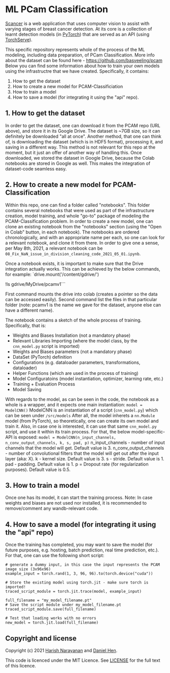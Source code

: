 # ML PCam Classification
[Scancer](https://scancer.org/) is a web application that uses
computer vision to assist with varying stages of breast cancer
detection. At its core is a collection of learnt detection models (in
[PyTorch](https://pytorch.org)) that are served as an API (using
[TorchServe](https://pytorch.org/serve/)).

This specific repository represents whole of the process of the ML modeling, including data preparation, of PCam Classification.
More info about the dataset can be found here - https://github.com/basveeling/pcam
Below you can find some information about how to train your own models using the infrastructre that we have created.
Specifically, it contains:
1. How to get the dataset
2. How to create a new model for PCAM-Classificiation
3. How to train a model
4. How to save a model (for integrating it using the "api" repo).


## 1. How to get the dataset
In order to get the dataset, one can download it from the PCAM repo (URL above), and store it in its Google Drive.
The dataset is ~7GB size, so it can definitely be downloaded "all at once".
Another method, that one can think of, is downloading the dataset (which is in HDF5 format), processing it, and saving in a different way. This method is not relevant for this repo at the moment, but it just an offer of another way of handling this.
Once downloaded, we stored the dataset in Google Drive, because the Colab notebooks are stored in Google as well. This makes the integration of dataset-code seamless easy.

## 2. How to create a new model for PCAM-Classification
Within this repo, one can find a folder called "notebooks". This folder contains several notebooks that were used as part of the infrastructure creation, model training, and whole "go-to" package of modeling the PCAM-Classification problem.
In order to create a new model, one can clone an existing notebook from the "notebooks" section (using the "Open in Colab" button, in each notebook).
The notebooks are ordered chronologically, and with an appropriate name per each, so one can look for a relevant notebook, and clone it from there.
In order to give one a sense, per May 8th, 2021, a relevant notebook can be `08_Fix_NaN_issue_in_division_cleaning_code_2021_05_01.ipynb`.

Once a notebook exists, it is important to make sure that the Drive integration actually works. This can be achieved by the below commands, for example:
`drive.mount('/content/gdrive/')

!ls gdrive/MyDrive/pcamv1```

First command mounts the drive into colab (creates a pointer so the data can be accessed easily).
Second command list the files in that particular folder (note: pcamv1 is the name we gave for the dataset, anyone else can have a different name).

The notebook contains a sketch of the whole process of training. Specifically, that is:
* Weights and Biases Installation (not a mandatory phase)
* Relevant Libraries Importing (where the model class, by the `cnn_model.py` script is imported)
* Weights and Biases parameters (not a mandatory phase)
* DataSet (PyTorch) definition
* Configurations (e.g. dataloader parameters, transformations, dataloader)
* Helper Functions (which are used in the process of training)
* Model Configuratoins (model instantiation, optimizer, learning rate, etc.)
* Training + Evaluation Process
* Model Saving

With regards to the model, as can be seen in the code, the notebook as a whole is a wrapper, and it expects one main instantiation:
`model = ModelCNN()`
ModelCNN is an instantiation of a script (`cnn_model.py`) which can be seen under `/src/models` 
After all, the model inherets a `nn.Module` model (from PyTorch), so theoretically, one can create its own model and train it.
Also, in case one is interested, it can use that same `cnn_model.py` script, and use it within its train process.
For that, the below model-specific-API is exposed:
`model = ModelCNN(n_input_channels, n_conv_output_channels, k, s, pad, p)`
n_input_channels - number of input channels that the model will get. Default value is 3.
n_conv_output_channels - number of convolutional filters that the model will get out after the input layer (aka: X).
k - kernel size. Default value is 3.
s - stride. Default value is 1.
pad - padding. Default value is 1.
p = Dropout rate (for regularization purposes). Default value is 0.5.

## 3. How to train a model
Once one has its model, it can start the training process.
Note: In case weights and biases are not used nor installed, it is recommended to remove/comment any wandb-relevant code.

## 4. How to save a model (for integrating it using the "api" repo)
Once the training has completed, you may want to save the model (for future purposes, e.g. hosting, batch prediction, real time prediction, etc.).
For that, one can use the following short script:
```
# generate a dummy input, in this case the input represents the PCAM image size (3x96x96)
example_input = torch.rand(1, 3, 96, 96).to(torch.device("cuda"))

# Store the existing model using torch.jit - make sure torch is imported!
traced_script_module = torch.jit.trace(model, example_input)

full_filename = "my_model_filename.pt"
# Save the script module under my_model_filename.pt
traced_script_module.save(full_filename)

# Test that loading works with no errors
new_model = torch.jit.load(full_filename)
```

## Copyright and license

Copyright (c) 2021 [Harish Narayanan](https://harishnarayanan.org) and
[Daniel Hen](https://www.linkedin.com/in/daniel-hen/).

This code is licenced under the MIT Licence. See
[LICENSE](https://github.com/scancer-org/api/blob/main/LICENSE) for
the full text of this licence.

